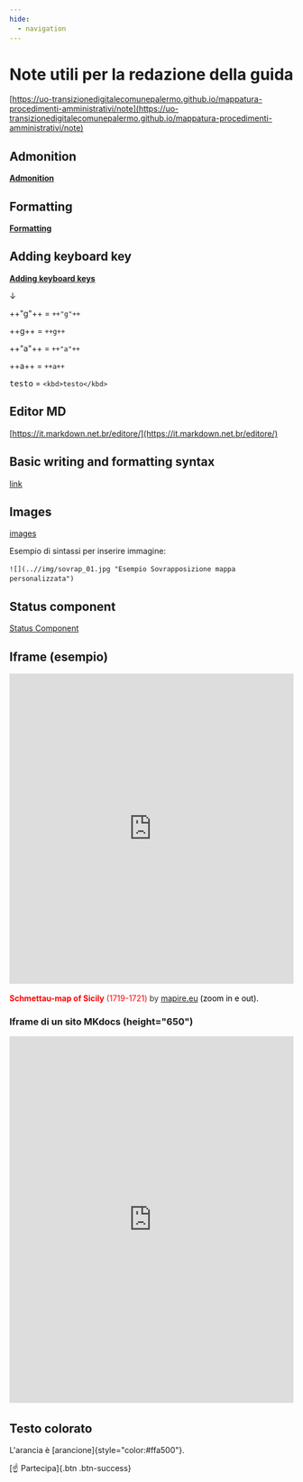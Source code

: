 ```yaml
---
hide:
  - navigation
---
```



# Note utili per la redazione della guida

[https://uo-transizionedigitalecomunepalermo.github.io/mappatura-procedimenti-amministrativi/note](https://uo-transizionedigitalecomunepalermo.github.io/mappatura-procedimenti-amministrativi/note)

## Admonition

[**Admonition**](https://squidfunk.github.io/mkdocs-material/reference/admonitions/)

## Formatting

[**Formatting**](https://squidfunk.github.io/mkdocs-material/reference/formatting/)

## Adding keyboard key

[**Adding keyboard keys**](https://squidfunk.github.io/mkdocs-material/reference/formatting/?h=key#adding-keyboard-keys)

↓

++"g"++  = `++"g"++`

++g++ = `++g++`

++"a"++ =  `++"a"++`

++a++ =  `++a++`

<kbd>testo</kbd> = `<kbd>testo</kbd>`


## Editor MD

[https://it.markdown.net.br/editore/](https://it.markdown.net.br/editore/)


## Basic writing and formatting syntax

[link](https://docs.github.com/en/get-started/writing-on-github/getting-started-with-writing-and-formatting-on-github/basic-writing-and-formatting-syntax)


## Images

[images](https://squidfunk.github.io/mkdocs-material/reference/images/?h=images)

Esempio di sintassi per inserire immagine: 

``![](..//img/sovrap_01.jpg "Esempio Sovrapposizione mappa personalizzata")``

## Status component

[Status Component](https://github.com/squidfunk/mkdocs-material/discussions/6165)


## Iframe (esempio)

<iframe width="100%" height="550" src="https://mapire.eu/en/map/sicily/embed/?layers=osm%2C74&bbox=1478051.5536786849%2C4592460.945943761%2C1503829.9414678607%2C4600104.648772278" frameborder="0" allowfullscreen></iframe>

<span class="footer_small" style="color: #ff0000;"><strong>Schmettau-map of Sicily</strong> (1719-1721) <span style="color: #333333;">by</span> <a href="https://mapire.eu" target="_blank" rel="noopener">mapire.eu</a>&nbsp;<span style="color: #000000;">(zoom in e out).</span></span>

### **Iframe di un sito MKdocs (height="650")**

<iframe width="100%" height="650" src="https://ondata.github.io/guidaPraticaPubblicazioneCSV/" frameborder="0" allowfullscreen></iframe>

## Testo colorato

L'arancia è [arancione]{style="color:#ffa500"}.

[☝️ Partecipa]{.btn .btn-success}
